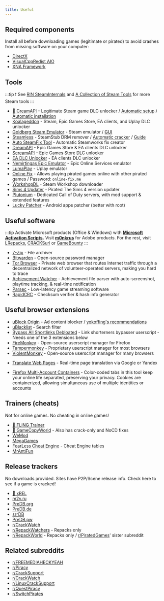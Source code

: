 ```yaml
---
title: Useful
---
```


## Required components

Install all before downloading games (legitimate or pirated) to avoid crashes from missing software
on your computer:

- [DirectX](https://www.microsoft.com/download/details.aspx?id=35)
- [VisualCppRedist AIO](https://github.com/abbodi1406/vcredist/releases/latest)
- [XNA Framework](https://www.microsoft.com/download/details.aspx?id=20914)

## Tools

:::tip
:exclamation: See [RIN SteamInternals](https://cs.rin.ru/forum/viewtopic.php?f=10&t=65887)
and [A Collection of Steam Tools](https://steamcommunity.com/sharedfiles/filedetails/?id=451698754) for more Steam tools
:::

- [🌟 CreamAPI](https://cs.rin.ru/forum/viewtopic.php?f=29&t=70576) - Legitimate Steam game DLC
  unlocker / [Automatic setup](https://cs.rin.ru/forum/viewtopic.php?p=2013521) / [Automatic installation](https://github.com/pointfeev/CreamInstaller)
- [Koalageddon](https://github.com/acidicoala/Koalageddon) - Steam, Epic Games Store, EA clients,
  and Uplay DLC unlocker
- [Goldberg Steam Emulator](https://cs.rin.ru/forum/viewtopic.php?f=29&t=91627) - Steam
  emulator / [GUI](https://cs.rin.ru/forum/viewtopic.php?f=29&t=111152)
- [Steamless](https://github.com/atom0s/Steamless) - SteamStub DRM
  remover / [Automatic cracker](https://github.com/oureveryday/Steam-auto-crack) / [Guide](https://rentry.co/goldberg_emulator)
- [Auto SteamFix Tool](https://cs.rin.ru/forum/viewtopic.php?f=29&t=97112) - Automatic Steamworks
  fix creator
- [DreamAPI](https://cs.rin.ru/forum/viewtopic.php?f=10&t=111520) - Epic Games Store & EA clients
  DLC unlocker
- [ScreamAPI](https://github.com/acidicoala/ScreamAPI) - Epic Games Store DLC unlocker
- [EA DLC Unlocker](https://cs.rin.ru/forum/viewtopic.php?f=20&t=104412) - EA clients DLC unlocker
- [Nemirtingas Epic Emulator](https://cs.rin.ru/forum/viewtopic.php?f=29&t=105551) - Epic Online
  Services emulator
- [LumaPlay](https://cs.rin.ru/forum/viewtopic.php?f=29&t=67197) - Uplay emulator
- [Online Fix](https://online-fix.me) - Allows playing pirated games online with other pirated
  games / Password: `online-fix.me`
- [WorkshopDL](https://github.com/imwaitingnow/WorkshopDL) - Steam Workshop downloader
- [Sims 4 Updater](https://cs.rin.ru/forum/viewtopic.php?f=29&t=102519) - Pirated The Sims 4 version
  updater
- [Plutonium](https://plutonium.pw) - Dedicated Call of Duty servers, with mod support & extended features
- [Lucky Patcher](https://www.luckypatchers.com) - Android apps patcher (better with root)

## Useful software

:::tip
Activate Microsoft products (Office & Windows) with
**[Microsoft Activation Scripts](https://github.com/massgravel/Microsoft-Activation-Scripts).**
Visit **[m0nkrus](https://w14.monkrus.ws)** for Adobe products. For the rest,
visit [LRepacks](https://lrepacks.net), [CRACKSurl](https://cracksurl.com)
or [GameBounty](https://gamebounty.world/software)
:::

- [7-Zip](https://7-zip.org) - File archiver
- [Bitwarden](https://bitwarden.com) - Open-source password manager
- [Tor Browser](https://www.torproject.org) - Private web browser that routes Internet traffic through a decentralized
  network of volunteer-operated servers, making you hard to trace
- [Achievement Watcher](https://xan105.github.io/Achievement-Watcher) - Achievement file parser with
  auto-screenshot, playtime tracking, & real-time notification
- [Parsec](https://parsec.app) - Low-latency game streaming software
- [RapidCRC](https://ov2.eu/programs/rapidcrc-unicode) - Checksum verifier & hash info generator

## Useful browser extensions

- [uBlock Origin](https://ublockorigin.com) - Ad content
  blocker / [yokoffing's recommendations](https://github.com/yokoffing/filterlists#recommended-filters-for-ublock-origin)
- [uBlacklist](https://iorate.github.io/ublacklist/docs) - Search filter
- [Bypass All Shortlinks Debloated](https://codeberg.org/Amm0ni4/bypass-all-shortlinks-debloated) -
  Link shorterners bypasser userscript - Needs one of the 3 extensions below
- [FireMonkey](https://addons.mozilla.org/firefox/addon/firemonkey) - Open-source userscript manager
  for Firefox
- [Tampermonkey](https://www.tampermonkey.net) - Proprietary userscript manager for most browsers
- [ViolentMonkey](https://violentmonkey.github.io) - Open-source userscript manager for many
  browsers

<ul>
  <li id="translator"><a href="https://github.com/FilipePS/Traduzir-paginas-web">Translate Web Pages</a>
      - Real-time page translation via Google or Yandex
  </li>
</ul>

- [Firefox Multi-Account Containers](https://github.com/mozilla/multi-account-containers) -
  Color-coded tabs in this tool keep your online life separated, preserving your privacy. Cookies
  are containerized, allowing simultaneous use of multiple identities or accounts

## Trainers (cheats)

Not for online games. No cheating in online games!

- [🌟 FLiNG Trainer](https://flingtrainer.com)
- [🌟 GameCopyWorld](https://gamecopyworld.com/games) - Also has crack-only and NoCD fixes
- [WeMod](https://www.wemod.com)
- [MegaGames](https://megagames.com)
- [FearLess Cheat Engine](https://fearlessrevolution.com) - Cheat Engine tables
- [MrAntiFun](https://mrantifun.net)

## Release trackers

No downloads provided. Sites have P2P/Scene release info. Check here to see if a game is cracked!

- [🌟 xREL](https://www.xrel.to/games-release-list.html?lang=en_US)
- [m2v.ru](https://m2v.ru/?func=part&Part=3)
- [PreDB.org](https://predb.org/cats/GAMES)
- [PreDB.de](https://predb.de/section/GAMES)
- [srrDB](https://www.srrdb.com/browse/category:pc/1)
- [PreDB.pw](https://predb.pw)
- [r/CrackWatch](https://www.reddit.com/r/CrackWatch)
- [r/RepackWatchers](https://www.reddit.com/r/RepackWatchers) - Repacks only
- [r/RepackWorld](https://www.reddit.com/r/RepackWorld) - Repacks
  only / [r/PiratedGames](https://www.reddit.com/r/PiratedGames)' sister subreddit

## Related subreddits

- [r/FREEMEDIAHECKYEAH](https://www.reddit.com/r/FREEMEDIAHECKYEAH)
- [r/Piracy](https://www.reddit.com/r/Piracy)
- [r/CrackSupport](https://www.reddit.com/r/CrackSupport)
- [r/CrackWatch](https://www.reddit.com/r/CrackWatch)
- [r/LinuxCrackSupport](https://www.reddit.com/r/LinuxCrackSupport)
- [r/QuestPiracy](https://www.reddit.com/r/QuestPiracy)
- [r/SwitchPirates](https://www.reddit.com/r/SwitchPirates)
